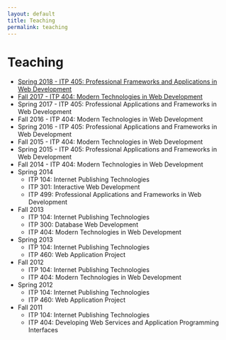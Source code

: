 ```yaml
---
layout: default
title: Teaching
permalink: teaching
---
```

# Teaching

*   [Spring 2018 - ITP 405: Professional Frameworks and Applications in Web Development](/itp-405/spring-2018)
*   [Fall 2017 - ITP 404: Modern Technologies in Web Development](/itp-404/fall-2017)
*   Spring 2017 - ITP 405: Professional Applications and Frameworks in Web Development
*   Fall 2016 - ITP 404: Modern Technologies in Web Development
*   Spring 2016 - ITP 405: Professional Applications and Frameworks in Web Development
*   Fall 2015 - ITP 404: Modern Technologies in Web Development
*   Spring 2015 - ITP 405: Professional Applications and Frameworks in Web Development
*   Fall 2014 - ITP 404: Modern Technologies in Web Development
*   Spring 2014
    *   ITP 104: Internet Publishing Technologies
    *   ITP 301: Interactive Web Development
    *   ITP 499: Professional Applications and Frameworks in Web Development
*   Fall 2013
    *   ITP 104: Internet Publishing Technologies
    *   ITP 300: Database Web Development
    *   ITP 404: Modern Technologies in Web Development
*   Spring 2013
    *   ITP 104: Internet Publishing Technologies
    *   ITP 460: Web Application Project
*   Fall 2012
    *   ITP 104: Internet Publishing Technologies
    *   ITP 404: Modern Technologies in Web Development
*   Spring 2012
    *   ITP 104: Internet Publishing Technologies
    *   ITP 460: Web Application Project
*   Fall 2011
    *   ITP 104: Internet Publishing Technologies
    *   ITP 404: Developing Web Services and Application Programming Interfaces

